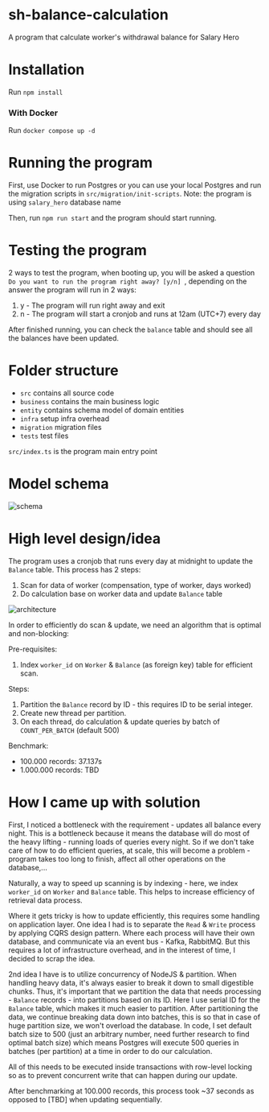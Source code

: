 # sh-balance-calculation
A program that calculate worker's withdrawal balance for Salary Hero

# Installation
Run ```npm install```

### With Docker
Run ```docker compose up -d```

# Running the program
First, use Docker to run Postgres or you can use your local Postgres and run the migration
scripts in `src/migration/init-scripts`. Note: the program is using `salary_hero` database name

Then, run `npm run start` and the program should start running.

# Testing the program
2 ways to test the program, when booting up, you will be asked a question `Do you want to run the program right away? [y/n] `,
depending on the answer the program will run in 2 ways:
1. y - The program will run right away and exit
2. n - The program will start a cronjob and runs at 12am (UTC+7) every day

After finished running, you can check the `balance` table and should see all the balances have been updated.

# Folder structure
- `src` contains all source code
- `business` contains the main business logic
- `entity` contains schema model of domain entities
- `infra` setup infra overhead
- `migration` migration files
- `tests` test files

`src/index.ts` is the program main entry point

# Model schema

![schema](https://github.com/chickenfingerwu/sh-balance-calculation/assets/32426957/524877b5-ec5a-4792-9d9a-45a53d935eb7)

# High level design/idea

The program uses a cronjob that runs every day at midnight to update the `Balance` table.
This process has 2 steps:
1. Scan for data of worker (compensation, type of worker, days worked)
2. Do calculation base on worker data and update `Balance` table

![architecture](https://github.com/chickenfingerwu/sh-balance-calculation/assets/32426957/55fa4fdb-43ab-4e69-ab18-4fbd0beb9472)

In order to efficiently do scan & update, we need an algorithm that is optimal and non-blocking:

Pre-requisites:
1. Index `worker_id` on `Worker` & `Balance` (as foreign key) table for efficient scan.

Steps:
1. Partition the `Balance` record by ID - this requires ID to be serial integer.
2. Create new thread per partition. 
3. On each thread, do calculation & update queries by batch of `COUNT_PER_BATCH` (default 500)

Benchmark:
- 100.000 records: 37.137s
- 1.000.000 records: TBD

# How I came up with solution
First, I noticed a bottleneck with the requirement - updates all balance every night.
This is a bottleneck because it means the database will do most of the heavy lifting - running loads of queries every night.
So if we don't take care of how to do efficient queries, at scale, this will become a problem - 
program takes too long to finish, affect all other operations on the database,...

Naturally, a way to speed up scanning is by indexing - here, we index `worker_id` on `Worker` and `Balance` table.
This helps to increase efficiency of retrieval data process.

Where it gets tricky is how to update efficiently, this requires some handling on application layer.
One idea I had is to separate the `Read` & `Write` process by applying CQRS design pattern.
Where each process will have their own database, and communicate via an event bus - Kafka, RabbitMQ.
But this requires a lot of infrastructure overhead, and in the interest of time, I decided to scrap the idea.

2nd idea I have is to utilize concurrency of NodeJS & partition. When handling heavy data,
it's always easier to break it down to small digestible chunks. Thus, it's important that we partition
the data that needs processing - `Balance` records - into partitions based on its ID. Here I use serial ID  for the `Balance` table, which makes it much easier to partition. 
After partitioning the data, we continue breaking data down into batches, this is so that in case of huge partition size, we won't overload the database.
In code, I set default batch size to 500 (just an arbitrary number, need further research to find optimal batch size)
which means Postgres will execute 500 queries in batches (per partition) at a time in order to do our calculation.

All of this needs to be executed inside transactions with row-level locking so as to prevent concurrent write that can happen during our update.

After benchmarking at 100.000 records, this process took ~37 seconds as opposed to [TBD] when updating sequentially.
